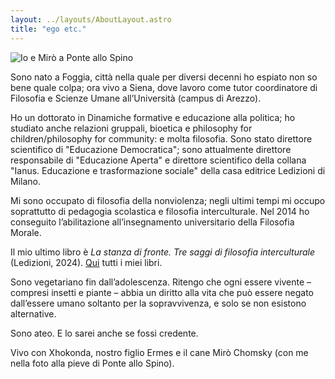 ```yaml
---
layout: ../layouts/AboutLayout.astro
title: "ego etc."
---
```

![Io e Mirò a Ponte allo Spino](/images/ponte-allo-spino.jpg)

Sono nato a Foggia, città nella quale per diversi decenni ho espiato non so bene quale colpa; ora vivo a Siena, dove lavoro come tutor coordinatore di Filosofia e Scienze Umane all’Università (campus di Arezzo).

Ho un dottorato in Dinamiche formative e educazione alla politica; ho studiato anche relazioni gruppali, bioetica e philosophy for children/philosophy for community: e molta filosofia. Sono stato direttore scientifico di "Educazione Democratica"; sono attualmente direttore responsabile di "Educazione Aperta" e direttore scientifico della collana "Ianus. Educazione e trasformazione sociale" della casa editrice Ledizioni di Milano.

Mi sono occupato di filosofia della nonviolenza; negli ultimi tempi mi occupo soprattutto di pedagogia scolastica e filosofia interculturale. Nel 2014 ho conseguito l’abilitazione all’insegnamento universitario della Filosofia Morale.

Il mio ultimo libro è *La stanza di fronte. Tre saggi di filosofia interculturale* (Ledizioni, 2024). [Qui](/libri/) tutti i miei libri.

Sono vegetariano fin dall’adolescenza. Ritengo che ogni essere vivente – compresi insetti e piante – abbia un diritto alla vita che può essere negato dall’essere umano soltanto per la sopravvivenza, e solo se non esistono alternative.

Sono ateo. E lo sarei anche se fossi credente.

Vivo con Xhokonda, nostro figlio Ermes e il cane Mirò Chomsky (con me nella foto alla pieve di Ponte allo Spino).

 
